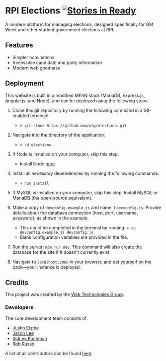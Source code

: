 # RPI Elections [![Stories in Ready](https://badge.waffle.io/wtg/elections.svg?label=ready&title=Ready)](http://waffle.io/wtg/elections)

A modern platform for managing elections, designed specifically for GM Week and other student government elections at RPI.

## Features

* Simpler nominations
* Accessible candidate and party information
* Modern web goodness

## Deployment

This website is built in a modified MEAN stack (MariaDB, Express.js, Angular.js, and Node), and can be deployed using the following steps:

1. Clone this git repository by running the following command in a Git-enabled terminal:
    * `> git clone https://github.com/wtg/elections.git`

2. Navigate into the directory of the application:
    * `> cd elections`

3. If Node is installed on your computer, skip this step.
    * Install Node [here](https://nodejs.org/en/download/).

4. Install all necessary dependencies by running the following commands:
    * `> npm install`

5. If MySQL is installed on your computer, skip this step. Install MySQL or MariaDB (the open-source equivalent).

6. Make a copy of `devconfig.example.js` and name it `devconfig.js`. Provide details about the database connection (host, port, username, password), as shown in the example.
    * This could be completed in the terminal by running: `> cp devconfig.example.js devconfig.js`
    * Blank configuration variables are provided in the file.

8. Run the server: `npm run dev`. This command will also create the database for the site if it doesn't currently exist.

9. Navigate to `localhost:3000` in your browser, and pat yourself on the back—your instance is deployed.

## Credits

This project was created by the [Web Technologies Group](https://webtech.union.rpi.edu/).

### Developers

The core development team consists of:

* [Justin Etzine](http://github.com/justetz)
* [Jason Lee](http://github.com/jzblee)
* [Sidney Kochman](http://github.com/kochman)
* [Rob Russo](http://github.com/rickrizzo)

A list of all contributors can be found [here](https://github.com/wtg/elections/graphs/contributors).
